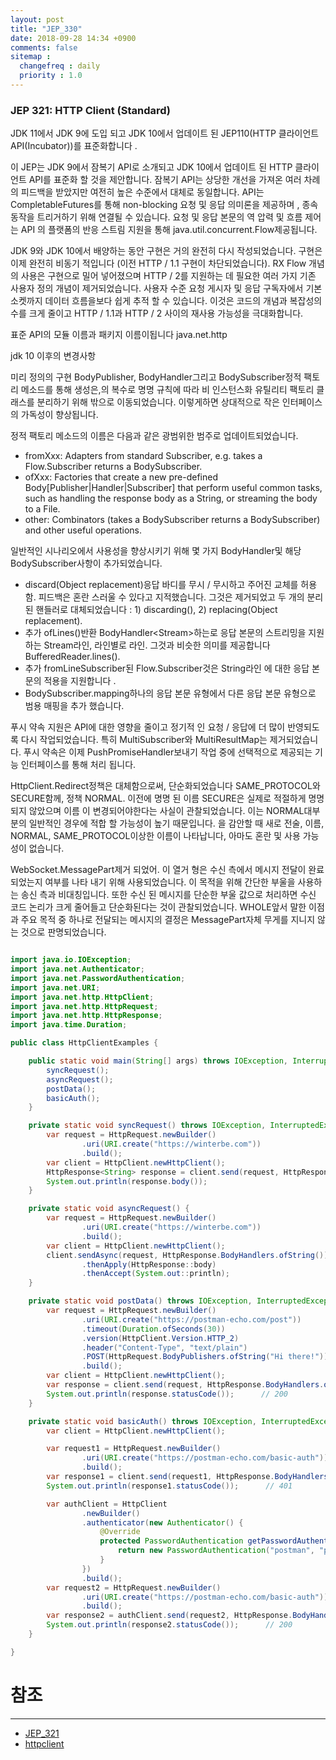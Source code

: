 ```yaml
---
layout: post
title: "JEP_330"
date: 2018-09-28 14:34 +0900
comments: false
sitemap :
  changefreq : daily
  priority : 1.0
---
```


### JEP 321: HTTP Client (Standard)

JDK 11에서 JDK 9에 도입 되고 JDK 10에서 업데이트 된 JEP110(HTTP 클라이언트 API(Incubator))를 표준화합니다 .

이 JEP는 JDK 9에서 잠복기 API로 소개되고 JDK 10에서 업데이트 된 HTTP 클라이언트 API를 표준화 할 것을 제안합니다. 잠복기 API는 상당한 개선을 가져온 여러 차례의 피드백을 받았지만 여전히 높은 수준에서 대체로 동일합니다. API는 CompletableFutures를 통해 non-blocking 요청 및 응답 의미론을 제공하며 , 종속 동작을 트리거하기 위해 연결될 수 있습니다. 요청 및 응답 본문의 역 압력 및 흐름 제어 는 API 의 플랫폼의 반응 스트림 지원을 통해 java.util.concurrent.Flow제공됩니다.

JDK 9와 JDK 10에서 배양하는 동안 구현은 거의 완전히 다시 작성되었습니다. 구현은 이제 완전히 비동기 적입니다 (이전 HTTP / 1.1 구현이 차단되었습니다). RX Flow 개념의 사용은 구현으로 밀어 넣어졌으며 HTTP / 2를 지원하는 데 필요한 여러 가지 기존 사용자 정의 개념이 제거되었습니다. 사용자 수준 요청 게시자 및 응답 구독자에서 기본 소켓까지 데이터 흐름을보다 쉽게 ​​추적 할 수 있습니다. 이것은 코드의 개념과 복잡성의 수를 크게 줄이고 HTTP / 1.1과 HTTP / 2 사이의 재사용 가능성을 극대화합니다.

표준 API의 모듈 이름과 패키지 이름이됩니다 java.net.http


jdk 10 이후의 변경사항

미리 정의의 구현 BodyPublisher, BodyHandler그리고 BodySubscriber정적 팩토리 메소드를 통해 생성은,의 복수로 명명 규칙에 따라 비 인스턴스화 유틸리티 팩토리 클래스를 분리하기 위해 밖으로 이동되었습니다. 이렇게하면 상대적으로 작은 인터페이스의 가독성이 향상됩니다.

정적 팩토리 메소드의 이름은 다음과 같은 광범위한 범주로 업데이트되었습니다.

* fromXxx: Adapters from standard Subscriber, e.g. takes a Flow.Subscriber returns a BodySubscriber.
* ofXxx: Factories that create a new pre-defined Body[Publisher|Handler|Subscriber] that perform useful common tasks, such as handling the response body as a String, or streaming the body to a File.
* other: Combinators (takes a BodySubscriber returns a BodySubscriber) and other useful operations.

일반적인 시나리오에서 사용성을 향상시키기 위해 몇 가지 BodyHandler및 해당 BodySubscriber사항이 추가되었습니다.
* discard(Object replacement)응답 바디를 무시 / 무시하고 주어진 교체를 허용 함. 피드백은 혼란 스러울 수 있다고 지적했습니다. 그것은 제거되었고 두 개의 분리 된 핸들러로 대체되었습니다 : 1) discarding(), 2) replacing(Object replacement).
* 추가 ofLines()반환 BodyHandler<Stream<String>>하는로 응답 본문의 스트리밍을 지원하는 Stream라인, 라인별로 라인. 그것과 비슷한 의미를 제공합니다 BufferedReader.lines().
* 추가 fromLineSubscriber​된 Flow.Subscriber것은 String라인 에 대한 응답 본문의 적용을 지원합니다 .
* BodySubscriber.mapping하나의 응답 본문 유형에서 다른 응답 본문 유형으로 범용 매핑을 추가 했습니다.

푸시 약속 지원은 API에 대한 영향을 줄이고 정기적 인 요청 / 응답에 더 많이 반영되도록 다시 작업되었습니다. 특히 MultiSubscriber와 MultiResultMap는 제거되었습니다. 푸시 약속은 ​​이제 PushPromiseHandler보내기 작업 중에 선택적으로 제공되는 기능 인터페이스를 통해 처리 됩니다.

HttpClient.Redirect정책은 대체함으로써, 단순화되었습니다 SAME_PROTOCOL와 SECURE함께, 정책 NORMAL. 이전에 명명 된 이름 SECURE은 실제로 적절하게 명명되지 않았으며 이름 이 변경되어야한다는 사실이 관찰되었습니다. 이는 NORMAL대부분의 일반적인 경우에 적합 할 가능성이 높기 때문입니다. 을 감안할 때 새로 전술, 이름, NORMAL, SAME_PROTOCOL이상한 이름이 나타납니다, 아마도 혼란 및 사용 가능성이 없습니다.

WebSocket.MessagePart제거 되었어. 이 열거 형은 수신 측에서 메시지 전달이 완료되었는지 여부를 나타 내기 위해 사용되었습니다. 이 목적을 위해 간단한 부울을 사용하는 송신 측과 비대칭입니다. 또한 수신 된 메시지를 단순한 부울 값으로 처리하면 수신 코드 논리가 크게 줄어들고 단순화된다는 것이 관찰되었습니다. WHOLE앞서 말한 이점과 주요 목적 중 하나로 전달되는 메시지의 결정은 MessagePart자체 무게를 지니지 않는 것으로 판명되었습니다.


```java

import java.io.IOException;
import java.net.Authenticator;
import java.net.PasswordAuthentication;
import java.net.URI;
import java.net.http.HttpClient;
import java.net.http.HttpRequest;
import java.net.http.HttpResponse;
import java.time.Duration;

public class HttpClientExamples {

    public static void main(String[] args) throws IOException, InterruptedException {
        syncRequest();
        asyncRequest();
        postData();
        basicAuth();
    }

    private static void syncRequest() throws IOException, InterruptedException {
        var request = HttpRequest.newBuilder()
                .uri(URI.create("https://winterbe.com"))
                .build();
        var client = HttpClient.newHttpClient();
        HttpResponse<String> response = client.send(request, HttpResponse.BodyHandlers.ofString());
        System.out.println(response.body());
    }

    private static void asyncRequest() {
        var request = HttpRequest.newBuilder()
                .uri(URI.create("https://winterbe.com"))
                .build();
        var client = HttpClient.newHttpClient();
        client.sendAsync(request, HttpResponse.BodyHandlers.ofString())
                .thenApply(HttpResponse::body)
                .thenAccept(System.out::println);
    }

    private static void postData() throws IOException, InterruptedException {
        var request = HttpRequest.newBuilder()
                .uri(URI.create("https://postman-echo.com/post"))
                .timeout(Duration.ofSeconds(30))
                .version(HttpClient.Version.HTTP_2)
                .header("Content-Type", "text/plain")
                .POST(HttpRequest.BodyPublishers.ofString("Hi there!"))
                .build();
        var client = HttpClient.newHttpClient();
        var response = client.send(request, HttpResponse.BodyHandlers.ofString());
        System.out.println(response.statusCode());      // 200
    }

    private static void basicAuth() throws IOException, InterruptedException {
        var client = HttpClient.newHttpClient();

        var request1 = HttpRequest.newBuilder()
                .uri(URI.create("https://postman-echo.com/basic-auth"))
                .build();
        var response1 = client.send(request1, HttpResponse.BodyHandlers.ofString());
        System.out.println(response1.statusCode());      // 401

        var authClient = HttpClient
                .newBuilder()
                .authenticator(new Authenticator() {
                    @Override
                    protected PasswordAuthentication getPasswordAuthentication() {
                        return new PasswordAuthentication("postman", "password".toCharArray());
                    }
                })
                .build();
        var request2 = HttpRequest.newBuilder()
                .uri(URI.create("https://postman-echo.com/basic-auth"))
                .build();
        var response2 = authClient.send(request2, HttpResponse.BodyHandlers.ofString());
        System.out.println(response2.statusCode());      // 200
    }

}

```
# 참조 
-----
* [JEP_321](http://openjdk.java.net/jeps/321)
* [httpclient](http://openjdk.java.net/groups/net/httpclient/)